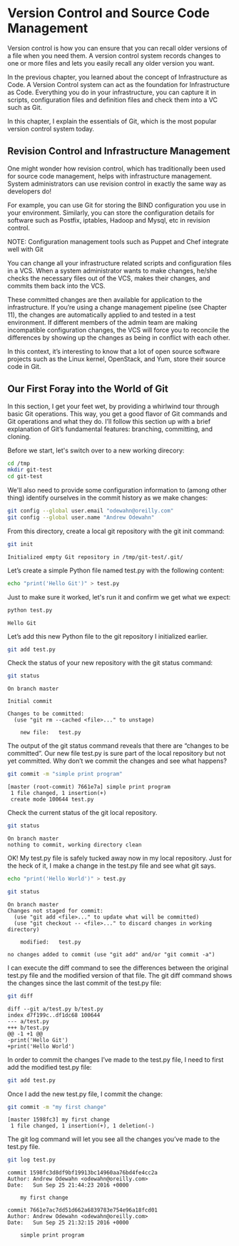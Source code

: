 
# Version Control and Source Code Management

Version control is how you can ensure that you can recall older versions of a file when you need them. A version control system records changes to one or more files and lets you easily recall any older version you want.

In the previous chapter, you learned about the concept of Infrastructure as Code. A Version Control system can act as the foundation for Infrastructure as Code. Everything you do in your infrastructure, you can capture it in scripts, configuration files and definition files and check them into a VC such as Git.

In this chapter, I explain the essentials of Git, which is the most popular version control system today.

## Revision Control and Infrastructure Management
One might wonder how revision control, which has traditionally been used for source code management, helps with infrastructure management. System administrators can use revision control in exactly the same way as developers do!

For example, you can use Git for storing the BIND configuration you use in your environment. Similarly, you can store the configuration details for software such as Postfix, iptables, Hadoop and Mysql, etc in revision control.

NOTE: Configuration management tools such as Puppet and Chef integrate well with Git

You can change all your infrastructure related scripts and configuration files in a VCS. When a system administrator wants to make changes, he/she checks the necessary files out of the VCS, makes their changes, and commits them back into the VCS.

These committed changes are then available for application to the infrastructure. If you’re using a change management pipeline (see Chapter 11), the changes are automatically applied to and tested in a test environment. If different members of the admin team are making incompatible configuration changes, the VCS will force you to reconcile the differences by showing up the changes as being in conflict with each other.

In this context, it’s interesting to know that a lot of open source software projects such as the Linux kernel, OpenStack, and Yum, store their source code in Git.

## Our First Foray into the World of Git
In this section, I get your feet wet, by providing a whirlwind tour through basic Git operations. This way, you get a good flavor of Git commands and Git operations and what they do. I’ll follow this section up with a brief explanation of Git’s fundamental features: branching, committing, and cloning.

Before we start, let's switch over to a new working direcory:


```bash
cd /tmp
mkdir git-test
cd git-test
```

    

We'll also need to provide some configuration information to (among other thing) identify ourselves in the commit history as we make changes:


```bash
git config --global user.email "odewahn@oreilly.com"
git config --global user.name "Andrew Odewahn"
```

    

From this directory, create a local git repository with the git init command:


```bash
git init
```

    Initialized empty Git repository in /tmp/git-test/.git/


Let’s create a simple Python file named test.py with the following content:


```bash
echo "print('Hello Git')" > test.py
```

    

Just to make sure it worked, let's run it and confirm we get what we expect:


```bash
python test.py
```

    Hello Git


Let’s add this new Python file to the git repository I initialized earlier.


```bash
git add test.py
```

    

Check the status of your new repository with the git status command:


```bash
git status
```

    On branch master
    
    Initial commit
    
    Changes to be committed:
      (use "git rm --cached <file>..." to unstage)
    
    	new file:   test.py
    


The output of the git status command reveals that there are “changes to be committed”. Our new file test.py is sure part of the local repository but not yet committed. Why don’t we commit the changes and see what happens?


```bash
git commit -m "simple print program"
```

    [master (root-commit) 7661e7a] simple print program
     1 file changed, 1 insertion(+)
     create mode 100644 test.py


Check the current status of the git local repository.


```bash
git status
```

    On branch master
    nothing to commit, working directory clean


OK! My test.py file is safely tucked away now in my local repository. Just for the heck of it, I make a change in the test.py file and see what git says.


```bash
echo "print('Hello World')" > test.py
```

    


```bash
git status
```

    On branch master
    Changes not staged for commit:
      (use "git add <file>..." to update what will be committed)
      (use "git checkout -- <file>..." to discard changes in working directory)
    
    	modified:   test.py
    
    no changes added to commit (use "git add" and/or "git commit -a")


I can execute the diff command to see the differences between the original test.py file and the modified version of that file. The git diff command shows the changes since the last commit of the test.py file:


```bash
git diff
```

    diff --git a/test.py b/test.py
    index d7f199c..df1dc68 100644
    --- a/test.py
    +++ b/test.py
    @@ -1 +1 @@
    -print('Hello Git')
    +print('Hello World')


In order to commit the changes I’ve made to the test.py file, I need to first add the modified test.py file:


```bash
git add test.py
```

    

Once I add the new test.py file, I commit the change:


```bash
git commit -m "my first change"
```

    [master 1598fc3] my first change
     1 file changed, 1 insertion(+), 1 deletion(-)


The git log command will let you see all the changes you’ve made to the test.py file.


```bash
git log test.py
```

    commit 1598fc3d8df9bf19913bc14960aa76bd4fe4cc2a
    Author: Andrew Odewahn <odewahn@oreilly.com>
    Date:   Sun Sep 25 21:44:23 2016 +0000
    
        my first change
    
    commit 7661e7ac7dd51d662a6839783e754e96a18fcd01
    Author: Andrew Odewahn <odewahn@oreilly.com>
    Date:   Sun Sep 25 21:32:15 2016 +0000
    
        simple print program

